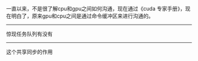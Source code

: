 一直以来，不是很了解cpu和gpu之间如何沟通，现在通过《cuda 专家手册》，现在明白了，原来gpu和cpu之间是通过命令缓冲区来进行沟通的。

---
惊现任务队列有没有

---
这个共享同步的作用
